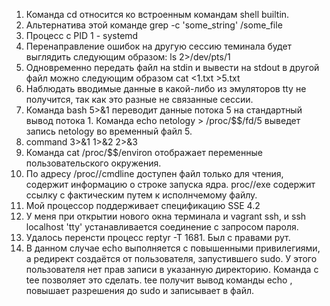 1. Команда cd относится ко встроенным командам shell builtin.  
2. Альтернатива этой команде  grep -c 'some_string' /some_file    
3. Процесс с PID 1 - systemd  
4. Перенаправление ошибок на другую сессию теминала будет выглядить следующим образом: ls 2>/dev/pts/1  
5. Одновременно передать файл на stdin и вывести на stdout в другой файл можно следующим образом cat <1.txt >5.txt   
6. Наблюдать вводимые данные в какой-либо из эмуляторов tty не получится, так как это разные не связанные сессии.  
7. Команда bash 5>&1 переводит данные потока 5 на стандартный вывод потока 1. Команда echo netology > /proc/$$/fd/5 выведет запись netology во временный файл 5.  
8. command 3>&1 1>&2 2>&3
9. Команда cat /proc/$$/environ отображает переменные пользовательского окружения.
10. По адресу /proc/<PID>/cmdline доступен файл только для чтения, содержит информацию о строке запуска ядра. proc/<PID>/exe содержит ссылку с фактическим путем к исполнчемому файлу.  
11. Мой процессор поддерживает спецификацию SSE 4.2  
12. У меня при открытии нового окна терминала и vagrant ssh, и ssh localhost 'tty' устанавливается соединение с запросом пароля.  
13. Удалось перенсти процесс reptyr -T 1681. Был с правами рут.
14. В данном случае echo выполняется с повышенными привилегиями, а редирект создаётся от пользователя, запустившего sudo. У этого пользователя нет прав записи в указанную директорию. Команда с tee позволяет это сделать. tee получит вывод команды echo , повышает разрешения до sudo и записывает в файл.

